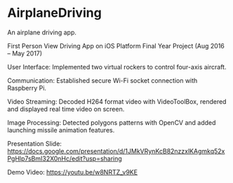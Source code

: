 # AirplaneDriving
An airplane driving app.

First Person View Driving App on iOS Platform
Final Year Project (Aug 2016 – May 2017)

User Interface: Implemented two virtual rockers to control four-axis aircraft.

Communication: Established secure Wi-Fi socket connection with Raspberry Pi.

Video Streaming: Decoded H264 format video with VideoToolBox, rendered and displayed real time video on screen.

Image Processing: Detected polygons patterns with OpenCV and added launching missile animation features.

Presentation Slide: 
https://docs.google.com/presentation/d/1JMkVRynKcB82nzzxlKAgmkq52xPgHlp7sBmI32X0nHc/edit?usp=sharing

Demo Video: 
https://youtu.be/w8NRTZ_v9KE


